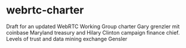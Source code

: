 # webrtc-charter
Draft for an updated WebRTC Working Group charter
Gary grenzler mit coinbase Maryland treasury and Hilary
Clinton campaign finance chief.
Levels of trust and data mining exchange
Gensler

